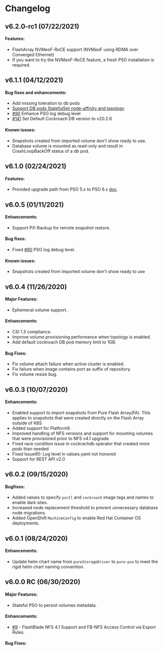 # Changelog

## v6.2.0-rc1 (07/22/2021)

#### Features:

* FlashArray NVMeoF-RoCE support (NVMeoF using RDMA over Converged Ethernet)
* If you want to try the NVMeoF-RoCE feature, a fresh PSO installation is required.

## v6.1.1 (04/12/2021)

#### Bug fixes and enhancements:

* Add missing toleration to db pods
* [Support DB pods StatefulSet node-affinity and topology](https://github.com/purestorage/pso-csi/blob/master/docs/db-topology.md)
* [#90](https://github.com/purestorage/pso-csi/issues/90) Enhance PSO log debug level
* [#141](https://github.com/purestorage/pso-csi/issues/141) Set Default Cockroach DB version to v20.2.6	

#### Known issues:
* Snapshots created from imported volume don't show ready to use.
* Database volume is mounted as read-only and result in CrashLoopBackOff status of a db pod.

## v6.1.0 (02/24/2021)

#### Features:

* Provided upgrade path from PSO 5.x to PSO 6.x [doc](./docs/csi-5to6-upgradepath.md).

## v6.0.5 (01/11/2021)

#### Enhancements:

* Support PX-Backup for remote snapshot restore.

#### Bug fixes:

* Fixed [#90](https://github.com/purestorage/pso-csi/issues/90) PSO log debug level.

#### Known issues:

* Snapshots created from imported volume don't show ready to use

## v6.0.4 (11/26/2020)

#### Major Features:

* Ephemeral volume support.

#### Enhancements:

* CSI 1.3 compliance.
* Improve volume provisioning performance when topology is enabled.
* Add default cockroach DB pod memory limit to 1GB.

#### Bug Fixes:

* Fix volume attach failure when active cluster is enabled.
* Fix failure when image contains port as suffix of repository.
* Fix volume resize bug.

## v6.0.3 (10/07/2020)

#### Enhancements:

* Enabled support to import snapshots from Pure Flash Array(FA). This applies to snapshots that were created directly on the Flash Array outside of K8S
* Added support for Platform9.
* Improved handling of NFS versions and support for mounting volumes that were provisioned prioir to NFS v4.1 upgrade
* Fixed race condition issue in cockrachdb operator that created more pods than needed
* Fixed Issue90: Log level in values.yaml not honored
* Support for REST API v2.0

## v6.0.2 (09/15/2020)

#### Bugfixes:

* Added values to specify `psctl` and `cockroach` image tags and names to enable dark sites.
* Increased node replacement threshold to prevent unnecessary database node migrations.
* Added OpenShift `MachineConfig` to enable Red Hat Container OS deployments.

## v6.0.1 (08/24/2020)

#### Enhancements:

* Update helm chart name from `pureStorageDriver` to `pure-pso` to meet the rigid helm chart naming convention.

## v6.0.0 RC (06/30/2020)

#### Major Features:

* Stateful PSO to persist volumes metadata. 

#### Enhancements:

- [#9](https://github.com/purestorage/pso-csi/issues/9) - FlashBlade NFS 4.1 Support and FB-NFS Access Control via Export Rules.

#### Bug Fixes:
